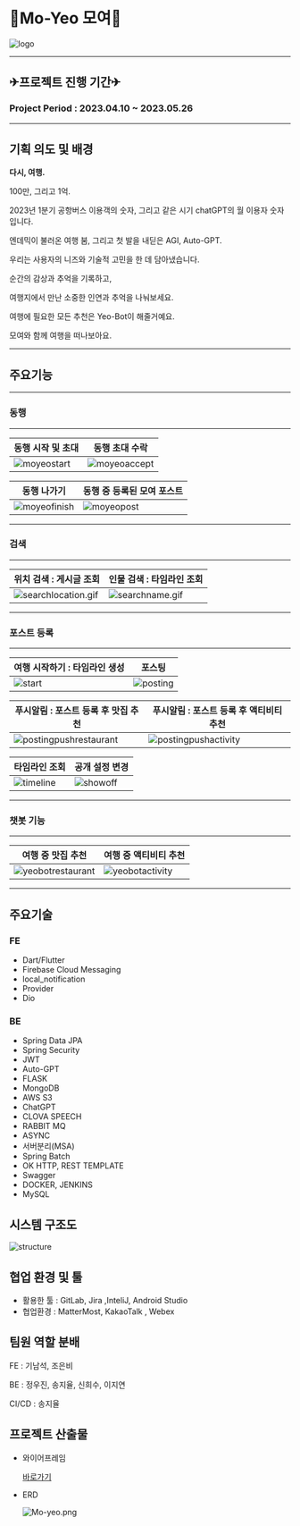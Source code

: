 # 🧳Mo-Yeo 모여🤝


![logo](docs/img/moyeo.jpg)

---

## ✈프로젝트 진행 기간✈


### Project Period : 2023.04.10 ~ 2023.05.26

---

## 기획 의도 및 배경


**다시, 여행.**

100만, 그리고 1억.

2023년 1분기 공항버스 이용객의 숫자, 그리고 같은 시기 chatGPT의 월 이용자 숫자입니다.

엔데믹이 불러온 여행 붐, 그리고 첫 발을 내딛은 AGI, Auto-GPT.

우리는 사용자의 니즈와 기술적 고민을 한 데 담아냈습니다.

순간의 감상과 추억을 기록하고,

여행지에서 만난 소중한 인연과 추억을 나눠보세요.

여행에 필요한 모든 추천은 Yeo-Bot이 해줄거예요.

모여와 함께 여행을 떠나보아요.

---

## 주요기능
---

### 동행
---


| **동행 시작 및 초대** | **동행 초대 수락** |
| -- | -- | 
| ![moyeostart](docs/img/moyeostart.gif) | ![moyeoaccept](docs/img/moyeoaccept.gif) |

| **동행 나가기** | **동행 중 등록된 모여 포스트**
| -- | -- |
| ![moyeofinish](docs/img/moyeofinish.gif) | ![moyeopost](docs/img/moyeopost.gif) |

---
### 검색
---

| **위치 검색 : 게시글 조회** | **인물 검색 : 타임라인 조회** |
| -- | -- |
| ![searchlocation.gif](docs/img/searchlocation.gif) | ![searchname.gif](docs/img/searchname.gif) |

---
### 포스트 등록
---

| **여행 시작하기 : 타임라인 생성** | **포스팅** |
| -- | -- | 
| ![start](docs/img/start.gif) | ![posting](docs/img/posting.gif) |


| **푸시알림 : 포스트 등록 후 맛집 추천** | **푸시알림 : 포스트 등록 후 액티비티 추천** | 
| -- | -- | 
| ![postingpushrestaurant](docs/img/postingpushrestaurant.gif) | ![postingpushactivity](docs/img/postingpushactivity.gif) |

| **타임라인 조회** | **공개 설정 변경** | 
| -- | -- | 
| ![timeline](docs/img/timeline.gif) | ![showoff](docs/img/showoff.gif) | =

---

### 챗봇 기능

---


| **여행 중 맛집 추천** | **여행 중 액티비티 추천** |
| -- | -- | 
| ![yeobotrestaurant](docs/img/yeobotrestaurant.gif) | ![yeobotactivity](docs/img/yeobotactivity.gif) |

---

## 주요기술

### FE

- Dart/Flutter
- Firebase Cloud Messaging
- local_notification
- Provider
- Dio

### BE

- Spring Data JPA
- Spring Security
- JWT
- Auto-GPT
- FLASK
- MongoDB
- AWS S3
- ChatGPT
- CLOVA SPEECH
- RABBIT MQ
- ASYNC
- 서버분리(MSA)
- Spring Batch
- OK HTTP, REST TEMPLATE
- Swagger
- DOCKER, JENKINS
- MySQL

## 시스템 구조도


![structure](docs/img/structure.png)

## 협업 환경 및 툴


- 활용한 툴 : GitLab, Jira ,InteliJ, Android Studio
- 협업환경 : MatterMost, KakaoTalk , Webex

## 팀원 역할 분배


FE : 기남석, 조은비

BE : 정우진, 송지율, 신희수, 이지연

CI/CD : 송지율

## 프로젝트 산출물


- 와이어프레임

    [바로가기](https://www.figma.com/embed?embed_host=notion&url=https%3A%2F%2Fwww.figma.com%2Ffile%2FA2e0l0zV9bqt6JBmlfukfb%2FMoyeo%3Ftype%3Ddesign%26node-id%3D0%253A1%26t%3DdTSzg8OwARrJa9hH-1)

- ERD

    ![Mo-yeo.png](docs/img/Mo-yeo.png)
